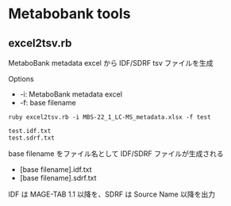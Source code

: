 # Metabobank tools

## excel2tsv.rb

MetaboBank metadata excel から IDF/SDRF tsv ファイルを生成  

Options  
* -i: MetaboBank metadata excel 
* -f: base filename

```
ruby excel2tsv.rb -i MBS-22_1_LC-MS_metadata.xlsx -f test

test.idf.txt
test.sdrf.txt
```

base filename をファイル名として IDF/SDRF ファイルが生成される  
* [base filename].idf.txt  
* [base filename].sdrf.txt

IDF は MAGE-TAB 1.1 以降を、SDRF は Source Name 以降を出力